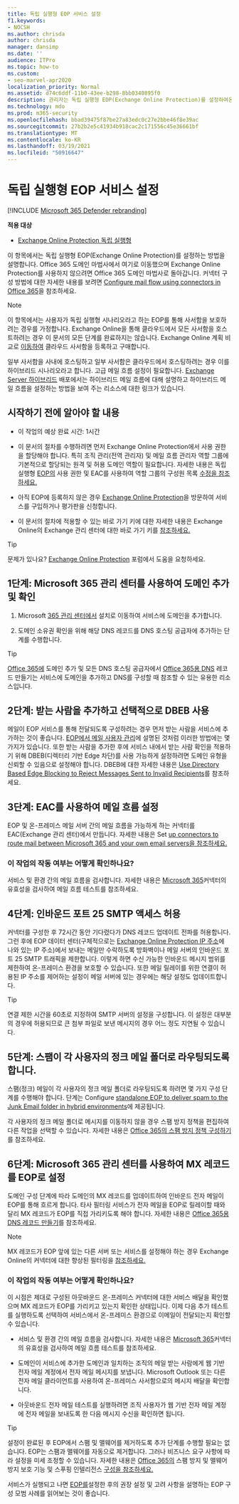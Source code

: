 ```yaml
---
title: 독립 실행형 EOP 서비스 설정
f1.keywords:
- NOCSH
ms.author: chrisda
author: chrisda
manager: dansimp
ms.date: ''
audience: ITPro
ms.topic: how-to
ms.custom:
- seo-marvel-apr2020
localization_priority: Normal
ms.assetid: d74c6ddf-11b0-43ee-b298-8bb0340895f0
description: 관리자는 독립 실행형 EOP(Exchange Online Protection)를 설정하여온-프레미스 전자 메일 환경을 보호하는 방법을 배울 수 있습니다.
ms.technology: mdo
ms.prod: m365-security
ms.openlocfilehash: bbad39475f87be27a83edc0c27e2bbe46f8e39ac
ms.sourcegitcommit: 27b2b2e5c41934b918cac2c171556c45e36661bf
ms.translationtype: MT
ms.contentlocale: ko-KR
ms.lasthandoff: 03/19/2021
ms.locfileid: "50916647"
---
```

# <a name="set-up-your-standalone-eop-service"></a>독립 실행형 EOP 서비스 설정

[!INCLUDE [Microsoft 365 Defender rebranding](../includes/microsoft-defender-for-office.md)]

**적용 대상**
-  [Exchange Online Protection 독립 실행형](exchange-online-protection-overview.md)

이 항목에서는 독립 실행형 EOP(Exchange Online Protection)를 설정하는 방법을 설명합니다. Office 365 도메인 마법사에서 여기로 이동했으며 Exchange Online Protection를 사용하지 않으려면 Office 365 도메인 마법사로 돌아갑니다. 커넥터 구성 방법에 대한 자세한 내용를 보려면 [Configure mail flow using connectors in Office 365](/exchange/mail-flow-best-practices/use-connectors-to-configure-mail-flow/use-connectors-to-configure-mail-flow)을 참조하세요.

> [!NOTE]
> 이 항목에서는 사용자가 독립 실행형 시나리오라고 하는 EOP를 통해 사서함을 보호하려는 경우를 가정합니다. Exchange Online을 통해 클라우드에서 모든 사서함을 호스트하려는 경우 이 문서의 모든 단계를 완료하지는 않습니다. Exchange Online 계획 비교로 [이동하여](https://products.office.com/exchange/compare-microsoft-exchange-online-plans) 클라우드 사서함을 등록하고 구매합니다.
>
> 일부 사서함을 사내에 호스팅하고 일부 사서함은 클라우드에서 호스팅하려는 경우 이를 하이브리드 시나리오라고 합니다. 고급 메일 흐름 설정이 필요합니다. [Exchange Server 하이브리드](/exchange/exchange-hybrid) 배포에서는 하이브리드 메일 흐름에 대해 설명하고 하이브리드 메일 흐름을 설정하는 방법을 보여 주는 리소스에 대한 링크가 있습니다.

## <a name="what-do-you-need-to-know-before-you-begin"></a>시작하기 전에 알아야 할 내용

- 이 작업의 예상 완료 시간: 1시간

- 이 문서의 절차를 수행하려면 먼저 Exchange Online Protection에서 사용 권한을 할당해야 합니다. 특히 조직 관리(전역 관리자) 및 메일 흐름 관리자  역할 그룹에 기본적으로 할당되는 원격 및 허용 도메인 역할이 필요합니다.   자세한 내용은 독립 실행형 [EOP의](feature-permissions-in-eop.md) 사용 권한 및 EAC를 사용하여 역할 그룹의 구성원 목록 [수정을 참조하세요.](manage-admin-role-group-permissions-in-eop.md#use-the-eac-modify-the-list-of-members-in-role-groups)

- 아직 EOP에 등록하지 않은 경우 [Exchange Online Protection](https://products.office.com/exchange/exchange-email-security-spam-protection)을 방문하여 서비스를 구입하거나 평가판을 신청합니다.

- 이 문서의 절차에 적용할 수 있는 바로 가기 키에 대한 자세한 내용은 Exchange Online의 Exchange 관리 센터에 대한 바로 가기 키를 [참조하세요.](/Exchange/accessibility/keyboard-shortcuts-in-admin-center)

> [!TIP]
> 문제가 있나요? [Exchange Online Protection](https://social.technet.microsoft.com/Forums/forefront/home?forum=FOPE) 포럼에서 도움을 요청하세요.

## <a name="step-1-use-the-microsoft-365-admin-center-to-add-and-verify-your-domain"></a>1단계: Microsoft 365 관리 센터를 사용하여 도메인 추가 및 확인

1. Microsoft [365 관리 센터에서](../../admin/admin-overview/about-the-admin-center.md)  설치로 이동하여 서비스에 도메인을 추가합니다.

2. 도메인 소유권 확인을 위해 해당 DNS 레코드를 DNS 호스팅 공급자에 추가하는 단계를 수행합니다.

> [!TIP]
> [Office 365에](../../admin/setup/add-domain.md) 도메인 추가 및 모든 DNS 호스팅 공급자에서 [Office 365용 DNS](../../admin/get-help-with-domains/create-dns-records-at-any-dns-hosting-provider.md) 레코드 만들기는 서비스에 도메인을 추가하고 DNS를 구성할 때 참조할 수 있는 유용한 리소스입니다.

## <a name="step-2-add-recipients-and-optionally-enable-dbeb"></a>2단계: 받는 사람을 추가하고 선택적으로 DBEB 사용

메일이 EOP 서비스를 통해 전달되도록 구성하려는 경우 먼저 받는 사람을 서비스에 추가하는 것이 좋습니다. [EOP에서 메일 사용자 관리](manage-mail-users-in-eop.md)에 설명된 것처럼 이러한 방법에는 몇 가지가 있습니다. 또한 받는 사람을 추가한 후에 서비스 내에서 받는 사람 확인을 적용하기 위해 DBEB(디렉터리 기반 Edge 차단)를 사용 가능하게 설정하려면 도메인 유형을 신뢰할 수 있음으로 설정해야 합니다. DBEB에 대한 자세한 내용은 [Use Directory Based Edge Blocking to Reject Messages Sent to Invalid Recipients](/exchange/mail-flow-best-practices/use-directory-based-edge-blocking)를 참조하세요.

## <a name="step-3-use-the-eac-to-set-up-mail-flow"></a>3단계: EAC를 사용하여 메일 흐름 설정

EOP 및 온-프레미스 메일 서버 간의 메일 흐름을 가능하게 하는 커넥터를 EAC(Exchange 관리 센터)에서 만듭니다. 자세한 내용은 Set [up connectors to route mail between Microsoft 365 and your own email servers을 참조하세요.](/exchange/mail-flow-best-practices/use-connectors-to-configure-mail-flow/set-up-connectors-to-route-mail)

### <a name="how-do-you-know-this-task-worked"></a>이 작업의 작동 여부는 어떻게 확인하나요?

서비스 및 환경 간의 메일 흐름을 검사합니다. 자세한 내용은 [Microsoft 365](/exchange/mail-flow-best-practices/test-mail-flow)커넥터의 유효성을 검사하여 메일 흐름 테스트를 참조하세요.

## <a name="step-4-allow-inbound-port-25-smtp-access"></a>4단계: 인바운드 포트 25 SMTP 액세스 허용

커넥터를 구성한 후 72시간 동안 기다렸다가 DNS 레코드 업데이트 전파를 허용합니다. 그런 후에 EOP 데이터 센터(구체적으로는 [Exchange Online Protection IP 주소](../../enterprise/urls-and-ip-address-ranges.md)에 나와 있는 IP 주소)에서 보내는 메일만 수락하도록 방화벽이나 메일 서버의 인바운드 포트 25 SMTP 트래픽을 제한합니다. 이렇게 하면 수신 가능한 인바운드 메시지 범위를 제한하여 온-프레미스 환경을 보호할 수 있습니다. 또한 메일 릴레이를 위한 연결이 허용된 IP 주소를 제어하는 설정이 메일 서버에 있는 경우에는 해당 설정도 업데이트합니다.

> [!TIP]
> 연결 제한 시간을 60초로 지정하여 SMTP 서버의 설정을 구성합니다. 이 설정은 대부분의 경우에 허용되므로 큰 첨부 파일로 보낸 메시지의 경우 어느 정도 지연될 수 있습니다.

## <a name="step-5-ensure-that-spam-is-routed-to-each-users-junk-email-folder"></a>5단계: 스팸이 각 사용자의 정크 메일 폴더로 라우팅되도록 합니다.

스팸(정크) 메일이 각 사용자의 정크 메일 폴더로 라우팅되도록 하려면 몇 가지 구성 단계를 수행해야 합니다. 단계는 Configure [standalone EOP to deliver spam to the Junk Email folder in hybrid environments](ensure-that-spam-is-routed-to-each-user-s-junk-email-folder.md)에 제공됩니다.

각 사용자의 정크 메일 폴더로 메시지를 이동하지 않을 경우 스팸 방지 정책을 편집하여 다른 작업을 선택할 수 있습니다. 자세한 내용은 [Office 365의 스팸 방지 정책 구성하기](configure-your-spam-filter-policies.md)를 참조하세요.

## <a name="step-6-use-the-microsoft-365-admin-center-to-point-your-mx-record-to-eop"></a>6단계: Microsoft 365 관리 센터를 사용하여 MX 레코드를 EOP로 설정

도메인 구성 단계에 따라 도메인의 MX 레코드를 업데이트하여 인바운드 전자 메일이 EOP를 통해 흐르게 합니다. 타사 필터링 서비스가 전자 메일을 EOP로 릴레이할 때와 달리 MX 레코드가 EOP를 직접 가리키도록 해야 합니다. 자세한 내용은 [Office 365용 DNS 레코드 만들기](../../admin/get-help-with-domains/create-dns-records-at-any-dns-hosting-provider.md)를 참조하세요.

> [!NOTE]
> MX 레코드가 EOP 앞에 있는 다른 서버 또는 서비스를 설정해야 하는 경우 Exchange Online의 커넥터에 대한 향상된 필터링을 [참조하세요.](/Exchange/mail-flow-best-practices/use-connectors-to-configure-mail-flow/enhanced-filtering-for-connectors)

### <a name="how-do-you-know-this-task-worked"></a>이 작업의 작동 여부는 어떻게 확인하나요?

이 시점은 제대로 구성된 아웃바운드 온-프레미스 커넥터에 대한 서비스 배달을 확인했으며 MX 레코드가 EOP를 가리키고 있는지 확인한 상태입니다. 이제 다음 추가 테스트를 실행하도록 선택하여 서비스에서 온-프레미스 환경으로 이메일이 전달되는지 확인할 수 있습니다.

- 서비스 및 환경 간의 메일 흐름을 검사합니다. 자세한 내용은 [Microsoft 365](/exchange/mail-flow-best-practices/test-mail-flow)커넥터의 유효성을 검사하여 메일 흐름 테스트를 참조하세요.

- 도메인이 서비스에 추가한 도메인과 일치하는 조직의 메일 받는 사람에게 웹 기반 전자 메일 계정에서 전자 메일 메시지를 보냅니다. Microsoft Outlook 또는 다른 전자 메일 클라이언트를 사용하여 온-프레미스 사서함으로의 메시지 배달을 확인합니다.

- 아웃바운드 전자 메일 테스트를 실행하려면 조직 사용자가 웹 기반 전자 메일 계정에 전자 메일을 보내도록 한 다음 메시지 수신을 확인하면 됩니다.

> [!TIP]
> 설정이 완료된 후 EOP에서 스팸 및 맬웨어를 제거하도록 추가 단계를 수행할 필요는 없습니다. EOP는 스팸과 맬웨어를 자동으로 제거합니다. 그러나 비즈니스 요구 사항에 따라 설정을 미세 조정할 수 있습니다. 자세한 내용은 [Office 365의](anti-spam-and-anti-malware-protection.md) 스팸 방지 및 맬웨어 방지 보호 기능 및 스푸핑 인텔리전스 [구성을 참조하세요.](learn-about-spoof-intelligence.md)
>
> 서비스가 실행되고 나면 [EOP를](best-practices-for-configuring-eop.md)설정한 후의 권장 설정 및 고려 사항을 설명하는 EOP 구성 모범 사례를 읽어보는 것이 좋습니다.